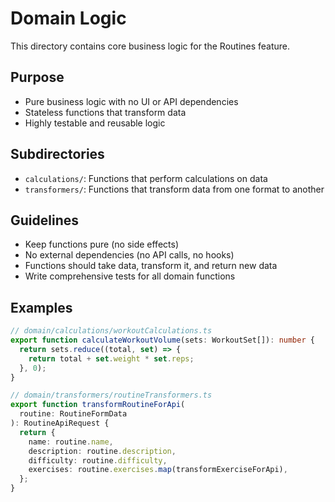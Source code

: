 # Domain Logic

This directory contains core business logic for the Routines feature.

## Purpose

- Pure business logic with no UI or API dependencies
- Stateless functions that transform data
- Highly testable and reusable logic

## Subdirectories

- `calculations/`: Functions that perform calculations on data
- `transformers/`: Functions that transform data from one format to another

## Guidelines

- Keep functions pure (no side effects)
- No external dependencies (no API calls, no hooks)
- Functions should take data, transform it, and return new data
- Write comprehensive tests for all domain functions

## Examples

```typescript
// domain/calculations/workoutCalculations.ts
export function calculateWorkoutVolume(sets: WorkoutSet[]): number {
  return sets.reduce((total, set) => {
    return total + set.weight * set.reps;
  }, 0);
}

// domain/transformers/routineTransformers.ts
export function transformRoutineForApi(
  routine: RoutineFormData
): RoutineApiRequest {
  return {
    name: routine.name,
    description: routine.description,
    difficulty: routine.difficulty,
    exercises: routine.exercises.map(transformExerciseForApi),
  };
}
```
